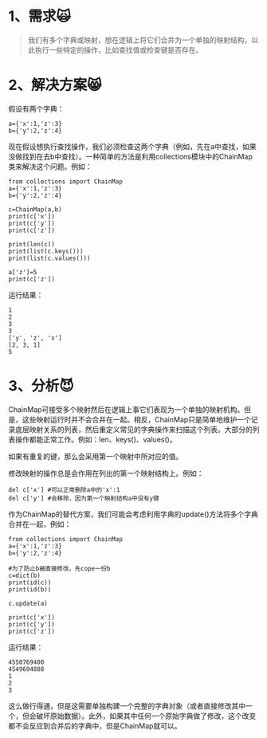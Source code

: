 # 1、需求🙀

> 我们有多个字典或映射，想在逻辑上将它们合并为一个单独的映射结构，以此执行一些特定的操作，比如查找值或检查键是否存在。

# 2、解决方案😸

假设有两个字典：

```
a={'x':1,'z':3}
b={'y':2,'z':4}
```

现在假设想执行查找操作，我们必须检查这两个字典（例如，先在a中查找，如果没做找到在去b中查找）。一种简单的方法是利用collections模块中的ChainMap类来解决这个问题。例如：

```
from collections import ChainMap
a={'x':1,'z':3}
b={'y':2,'z':4}

c=ChainMap(a,b)
print(c['x'])
print(c['y'])
print(c['z'])

print(len(c))
print(list(c.keys()))
print(list(c.values()))

a['z']=5
print(c['z'])
```

运行结果：

```
1
2
3
3
['y', 'z', 'x']
[2, 3, 1]
5
```

# 3、分析😈

ChainMap可接受多个映射然后在逻辑上事它们表现为一个单独的映射机构。但是，这些映射运行时并不会合并在一起。相反，ChainMap只是简单地维护一个记录底层映射关系的列表，然后重定义常见的字典操作来扫描这个列表。大部分的列表操作都能正常工作。例如：len、keys\(\)、values\(\)。

如果有重复的键，那么会采用第一个映射中所对应的值。

修改映射的操作总是会作用在列出的第一个映射结构上。例如：

```
del c['x'] #可以正常删除a中的'x':1
del c['y'] #会移除，因为第一个映射结构a中没有y键
```

作为ChainMap的替代方案，我们可能会考虑利用字典的update\(\)方法将多个字典合并在一起，例如：

```
from collections import ChainMap
a={'x':1,'z':3}
b={'y':2,'z':4}

#为了防止b被直接修改，先cope一份b
c=dict(b)
print(id(c))
print(id(b))

c.update(a)

print(c['x'])
print(c['y'])
print(c['z'])
```

运行结果：

```
4550769400
4549694808
1
2
3
```

这么做行得通，但是这需要单独构建一个完整的字典对象（或者直接修改其中一个，但会破坏原始数据）。此外，如果其中任何一个原始字典做了修改，这个改变都不会反应到合并后的字典中，但是ChainMap就可以。

